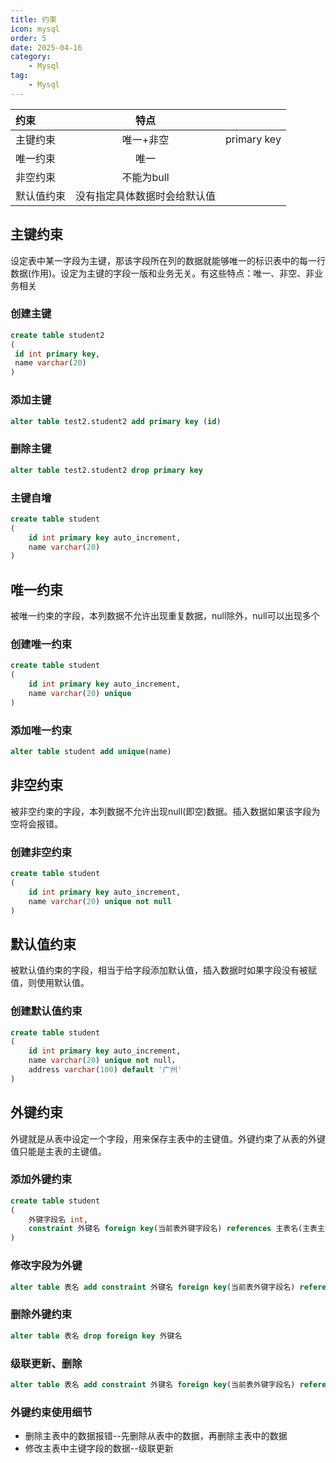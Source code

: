 ```yaml
---
title: 约束
icon: mysql
order: 5
date: 2025-04-16
category:
    - Mysql
tag:
    - Mysql
---
```


| 约束       |             特点             |             |
| :--------- | :--------------------------: | :---------: |
| 主键约束   |          唯一+非空           | primary key |
| 唯一约束   |             唯一             |             |
| 非空约束   |          不能为bull          |             |
| 默认值约束 | 没有指定具体数据时会给默认值 |             |

## 主键约束

设定表中某一字段为主键，那该字段所在列的数据就能够唯一的标识表中的每一行数据(作用)。设定为主键的字段一版和业务无关。有这些特点：唯一、非空、非业务相关

### 创建主键

```sql
create table student2
(
 id int primary key,
 name varchar(20)
)
```

### 添加主键

```sql
alter table test2.student2 add primary key (id)
```

### 删除主键

```sql
alter table test2.student2 drop primary key
```

### 主键自增

```sql
create table student
(
    id int primary key auto_increment,
    name varchar(20)
)
```

## 唯一约束

被唯一约束的字段，本列数据不允许出现重复数据，null除外，null可以出现多个

### 创建唯一约束

```sql
create table student
(
    id int primary key auto_increment,
    name varchar(20) unique
)
```

### 添加唯一约束

```sql
alter table student add unique(name)
```

## 非空约束

被非空约束的字段，本列数据不允许出现null(即空)数据。插入数据如果该字段为空将会报错。

### 创建非空约束

```sql
create table student
(
    id int primary key auto_increment,
    name varchar(20) unique not null
)
```

## 默认值约束

被默认值约束的字段，相当于给字段添加默认值，插入数据时如果字段没有被赋值，则使用默认值。

### 创建默认值约束

```sql
create table student
(
    id int primary key auto_increment,
    name varchar(20) unique not null，
    address varchar(100) default '广州'
)
```

## 外键约束

外键就是从表中设定一个字段，用来保存主表中的主键值。外键约束了从表的外键值只能是主表的主键值。

### 添加外键约束

```sql
create table student
(
    外键字段名 int,
    constraint 外键名 foreign key(当前表外键字段名) references 主表名(主表主键)
)
```

### 修改字段为外键

```sql
alter table 表名 add constraint 外键名 foreign key(当前表外键字段名) references 主表(主表主键)
```

### 删除外键约束

```sql
alter table 表名 drop foreign key 外键名
```

### 级联更新、删除

```sql
alter table 表名 add constraint 外键名 foreign key(当前表外键字段名) references 主表(主表主键) on delete cascade on update cascade
```

### 外键约束使用细节

- 删除主表中的数据报错--先删除从表中的数据，再删除主表中的数据
- 修改主表中主键字段的数据--级联更新
